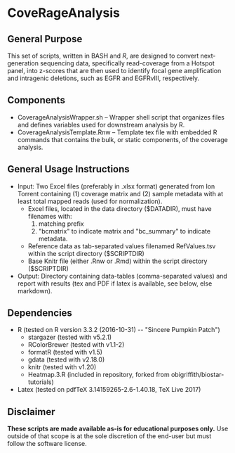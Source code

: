# CoveRageAnalysis

## General Purpose

This set of scripts, written in BASH and *R*, are designed to convert next-generation sequencing data, specifically read-coverage from a Hotspot panel, into z-scores that are then used to identify focal gene amplification and intragenic deletions, such as EGFR and EGFRvIII, respectively.

## Components
* CoverageAnalysisWrapper.sh – Wrapper shell script that organizes files and defines variables used for downstream analysis by R.
* CoverageAnalysisTemplate.Rnw – Template tex file with embedded R commands that contains the bulk, or static components, of the coverage analysis.

## General Usage Instructions
* Input: Two Excel files (preferably in .xlsx format) generated from Ion Torrent containing (1) coverage matrix and (2) sample metadata with at least total mapped reads (used for normalization).
  - Excel files, located in the data directory ($DATADIR), must have filenames with:
    1. matching prefix
    2. "bcmatrix" to indicate matrix and "bc_summary" to indicate metadata.
  - Reference data as tab-separated values filenamed RefValues.tsv within the script directory ($SCRIPTDIR)
  - Base Knitr file (either .Rnw or .Rmd) within the script directory ($SCRIPTDIR)
* Output: Directory containing data-tables (comma-separated values) and report with results (tex and PDF if latex is available, see below, else markdown).

## Dependencies
* R (tested on R version 3.3.2 (2016-10-31) -- "Sincere Pumpkin Patch")
  - stargazer (tested with v5.2.1)
  - RColorBrewer (tested with v1.1-2)
  - formatR (tested with v1.5)
  - gdata (tested with v2.18.0)
  - knitr (tested with v1.20)
  - Heatmap.3.R (included in repository, forked from obigriffith/biostar-tutorials)
* Latex (tested on pdfTeX 3.14159265-2.6-1.40.18, TeX Live 2017)

## Disclaimer
**These scripts are made available as-is for educational purposes only.** Use outside of that scope is at the sole discretion of the end-user but must follow the software license.

